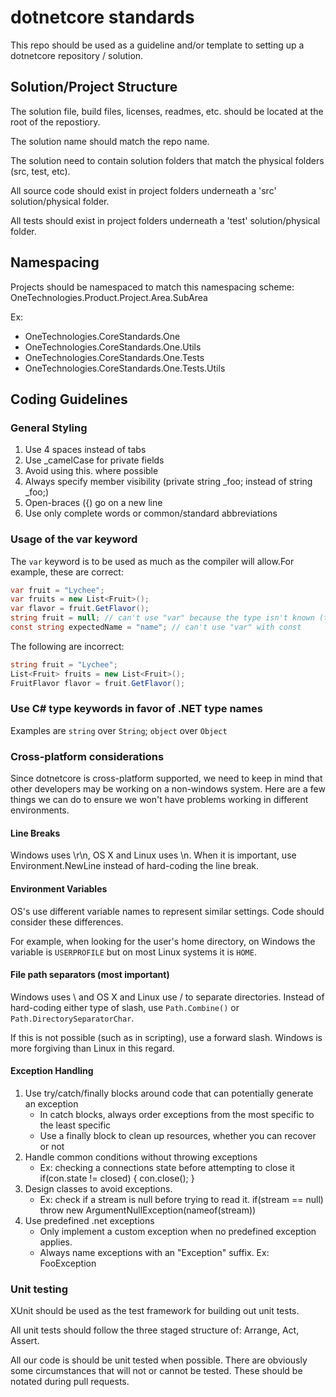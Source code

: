 # dotnetcore standards
This repo should be used as a guideline and/or template to setting up a dotnetcore repository / solution.

## Solution/Project Structure

The solution file, build files, licenses, readmes, etc. should be located at the root of the repostiory.

The solution name should match the repo name.

The solution need to contain solution folders that match the physical folders (src, test, etc).

All source code should exist in project folders underneath a 'src' solution/physical folder.

All tests should exist in project folders underneath a 'test' solution/physical folder.

## Namespacing

Projects should be namespaced to match this namespacing scheme: OneTechnologies.Product.Project.Area.SubArea

Ex:
- OneTechnologies.CoreStandards.One
- OneTechnologies.CoreStandards.One.Utils
- OneTechnologies.CoreStandards.One.Tests
- OneTechnologies.CoreStandards.One.Tests.Utils
 
## Coding Guidelines

### General Styling

1. Use 4 spaces instead of tabs
2. Use \_camelCase for private fields
3. Avoid using this. where possible
4. Always specify member visibility (private string \_foo; instead of string \_foo;)
5. Open-braces ({) go on a new line
6. Use only complete words or common/standard abbreviations

### Usage of the var keyword

The <code>var</code> keyword is to be used as much as the compiler will allow.For example, these are correct:

```csharp
var fruit = "Lychee";
var fruits = new List<Fruit>();
var flavor = fruit.GetFlavor();
string fruit = null; // can't use "var" because the type isn't known (though you could do (string)null, don't!)
const string expectedName = "name"; // can't use "var" with const
```

The following are incorrect:

```csharp
string fruit = "Lychee";
List<Fruit> fruits = new List<Fruit>();
FruitFlavor flavor = fruit.GetFlavor();
```

### Use C# type keywords in favor of .NET type names

Examples are <code>string</code> over <code>String</code>; <code>object</code> over <code>Object</code>

### Cross-platform considerations

Since dotnetcore is cross-platform supported, we need to keep in mind that other developers may be working on a non-windows system. Here are a few things we can do to ensure we won't have problems working in different environments.

#### Line Breaks

Windows uses \r\n, OS X and Linux uses \n. When it is important, use Environment.NewLine instead of hard-coding the line break.

#### Environment Variables

OS's use different variable names to represent similar settings. Code should consider these differences.

For example, when looking for the user's home directory, on Windows the variable is <code>USERPROFILE</code> but on most Linux systems it is <code>HOME</code>.

#### File path separators (most important)

Windows uses \ and OS X and Linux use / to separate directories. Instead of hard-coding either type of slash, use <code>Path.Combine()</code> or <code>Path.DirectorySeparatorChar</code>.

If this is not possible (such as in scripting), use a forward slash. Windows is more forgiving than Linux in this regard.

#### Exception Handling

1. Use try/catch/finally blocks around code that can potentially generate an exception
    - In catch blocks, always order exceptions from the most specific to the least specific
    - Use a finally block to clean up resources, whether you can recover or not
2. Handle common conditions without throwing exceptions
    - Ex: checking a connections state before attempting to close it if(con.state != closed) { con.close(); }
3. Design classes to avoid exceptions. 
    - Ex: check if a stream is null before trying to read it. if(stream == null) throw new ArgumentNullException(nameof(stream))
4. Use predefined .net exceptions
    - Only implement a custom exception when no predefined exception applies.
    - Always name exceptions with an "Exception" suffix. Ex: FooException

### Unit testing

XUnit should be used as the test framework for building out unit tests.

All unit tests should follow the three staged structure of: Arrange, Act, Assert.

All our code is should be unit tested when possible. There are obviously some circumstances that will not or cannot be tested. These should be notated during pull requests.
